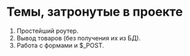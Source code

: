 # Темы, затронутые в проекте

1) Простейший роутер.
2) Вывод товаров (без получения их из БД).
3) Работа с формами и $_POST.
